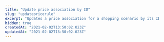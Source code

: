 ```yaml
---
title: "Update price association by ID"
slug: "updatepricerule"
excerpt: "Updates a price association for a shopping scenario by its ID"
hidden: true
createdAt: "2021-02-02T13:50:02.023Z"
updatedAt: "2021-02-02T13:50:02.023Z"
---
```


